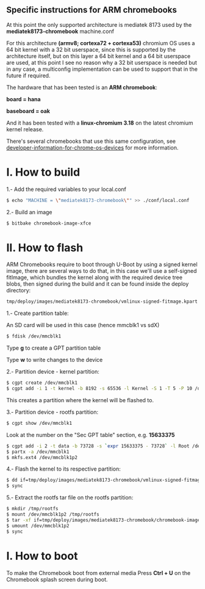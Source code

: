 ## Specific instructions for ARM chromebooks

At this point the only supported architecture is mediatek 8173 used by the
**mediatek8173-chromebook** machine.conf

For this architecture **(armv8; cortexa72 + cortexa53)** chromium OS uses a
64 bit kernel with a 32 bit userspace, since this is supported by the
architecture itself, but on this layer a 64 bit kernel and a 64 bit userspace
are used, at this point I see no reason why a 32 bit userspace is needed
but in any case, a multiconfig implementation can be used to support
that in the future if required.

The hardware that has been tested is an **ARM chromebook**:

**board = hana**

**baseboard = oak**

And it has been tested with a **linux-chromium 3.18** on the latest chromium
kernel release.


There's several chromebooks that use this same configuration, see
[developer-information-for-chrome-os-devices](https://www.chromium.org/chromium-os/developer-information-for-chrome-os-devices)
for more information.


I. How to build
=============================================
1.- Add the required variables to your local.conf
```bash
$ echo "MACHINE = \"mediatek8173-chromebook\"" >> ./conf/local.conf
```
2.- Build an image
```bash
$ bitbake chromebook-image-xfce
```

II. How to flash
=============================================
ARM Chromebooks require to boot through U-Boot by using a signed kernel image, there are
several ways to do that, in this case we'll use a self-signed fitImage, which bundles the
kernel along with the required device tree blobs, then signed during the build and it can
be found inside the deploy directory:
```bash
tmp/deploy/images/mediatek8173-chromebook/vmlinux-signed-fitmage.kpart
```
1.- Create partition table:

An SD card will be used in this case (hence mmcblk1 vs sdX)
```bash
$ fdisk /dev/mmcblk1
```
Type **g** to create a GPT partition table

Type **w** to write changes to the device

2.- Partition device - kernel partition:
```bash
$ cgpt create /dev/mmcblk1
$ cgpt add -i 1 -t kernel -b 8192 -s 65536 -l Kernel -S 1 -T 5 -P 10 /dev/mmcblk1
```
This creates a partition where the kernel will be flashed to.

3.- Partition device - rootfs partition:
```bash
$ cgpt show /dev/mmcblk1
```
Look at the number on the "Sec GPT table" section, e.g. **15633375**
```bash
$ cgpt add -i 2 -t data -b 73728 -s `expr 15633375 - 73728` -l Root /dev/mmcblk1
$ partx -a /dev/mmcblk1
$ mkfs.ext4 /dev/mmcblk1p2
```
4.- Flash the kernel to its respective partition:
```bash
$ dd if=tmp/deploy/images/mediatek8173-chromebook/vmlinux-signed-fitmage.kpart of=/dev/mmcblkp1
$ sync
```
5.- Extract the rootfs tar file on the rootfs partition:
```bash
$ mkdir /tmp/rootfs
$ mount /dev/mmcblk1p2 /tmp/rootfs
$ tar -xf if=tmp/deploy/images/mediatek8173-chromebook/chromebook-image-xfce.tar.gz -C /tmp/rootfs/
$ umount /dev/mmcblk1p2
$ sync
```
I. How to boot
=============================================
To make the Chromebook boot from external media Press **Ctrl + U** on the Chromebook splash screen during boot.
